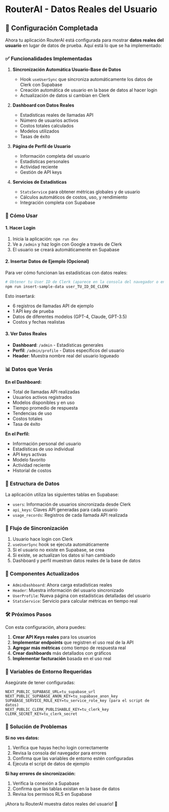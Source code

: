 # RouterAI - Datos Reales del Usuario

## 🎯 Configuración Completada

Ahora tu aplicación RouterAI está configurada para mostrar **datos reales del usuario** en lugar de datos de prueba. Aquí está lo que se ha implementado:

### ✅ Funcionalidades Implementadas

1. **Sincronización Automática Usuario-Base de Datos**
   - Hook `useUserSync` que sincroniza automáticamente los datos de Clerk con Supabase
   - Creación automática de usuario en la base de datos al hacer login
   - Actualización de datos si cambian en Clerk

2. **Dashboard con Datos Reales**
   - Estadísticas reales de llamadas API
   - Número de usuarios activos
   - Costos totales calculados
   - Modelos utilizados
   - Tasas de éxito

3. **Página de Perfil de Usuario**
   - Información completa del usuario
   - Estadísticas personales
   - Actividad reciente
   - Gestión de API keys

4. **Servicios de Estadísticas**
   - `StatsService` para obtener métricas globales y de usuario
   - Cálculos automáticos de costos, uso, y rendimiento
   - Integración completa con Supabase

### 🚀 Cómo Usar

#### 1. Hacer Login
1. Inicia la aplicación: `npm run dev`
2. Ve a `/admin` y haz login con Google a través de Clerk
3. El usuario se creará automáticamente en Supabase

#### 2. Insertar Datos de Ejemplo (Opcional)
Para ver cómo funcionan las estadísticas con datos reales:

```bash
# Obtener tu User ID de Clerk (aparece en la consola del navegador o en el dashboard de Clerk)
npm run insert-sample-data user_TU_ID_DE_CLERK
```

Esto insertará:
- 6 registros de llamadas API de ejemplo
- 1 API key de prueba
- Datos de diferentes modelos (GPT-4, Claude, GPT-3.5)
- Costos y fechas realistas

#### 3. Ver Datos Reales
- **Dashboard**: `/admin` - Estadísticas generales
- **Perfil**: `/admin/profile` - Datos específicos del usuario
- **Header**: Muestra nombre real del usuario logueado

### 📊 Datos que Verás

**En el Dashboard:**
- Total de llamadas API realizadas
- Usuarios activos registrados
- Modelos disponibles y en uso
- Tiempo promedio de respuesta
- Tendencias de uso
- Costos totales
- Tasa de éxito

**En el Perfil:**
- Información personal del usuario
- Estadísticas de uso individual
- API keys activas
- Modelo favorito
- Actividad reciente
- Historial de costos

### 🔧 Estructura de Datos

La aplicación utiliza las siguientes tablas en Supabase:

- `users`: Información de usuarios sincronizada desde Clerk
- `api_keys`: Claves API generadas para cada usuario
- `usage_records`: Registros de cada llamada API realizada

### 🔄 Flujo de Sincronización

1. Usuario hace login con Clerk
2. `useUserSync` hook se ejecuta automáticamente
3. Si el usuario no existe en Supabase, se crea
4. Si existe, se actualizan los datos si han cambiado
5. Dashboard y perfil muestran datos reales de la base de datos

### 🎨 Componentes Actualizados

- `AdminDashboard`: Ahora carga estadísticas reales
- `Header`: Muestra información del usuario sincronizado
- `UserProfile`: Nueva página con estadísticas detalladas del usuario
- `StatsService`: Servicio para calcular métricas en tiempo real

### 🛠️ Próximos Pasos

Con esta configuración, ahora puedes:

1. **Crear API Keys reales** para los usuarios
2. **Implementar endpoints** que registren el uso real de la API
3. **Agregar más métricas** como tiempo de respuesta real
4. **Crear dashboards** más detallados con gráficos
5. **Implementar facturación** basada en el uso real

### 🔑 Variables de Entorno Requeridas

Asegúrate de tener configuradas:
```env
NEXT_PUBLIC_SUPABASE_URL=tu_supabase_url
NEXT_PUBLIC_SUPABASE_ANON_KEY=tu_supabase_anon_key
SUPABASE_SERVICE_ROLE_KEY=tu_service_role_key (para el script de datos)
NEXT_PUBLIC_CLERK_PUBLISHABLE_KEY=tu_clerk_key
CLERK_SECRET_KEY=tu_clerk_secret
```

### 🐛 Solución de Problemas

**Si no ves datos:**
1. Verifica que hayas hecho login correctamente
2. Revisa la consola del navegador para errores
3. Confirma que las variables de entorno estén configuradas
4. Ejecuta el script de datos de ejemplo

**Si hay errores de sincronización:**
1. Verifica la conexión a Supabase
2. Confirma que las tablas existan en la base de datos
3. Revisa los permisos RLS en Supabase

¡Ahora tu RouterAI muestra datos reales del usuario! 🎉